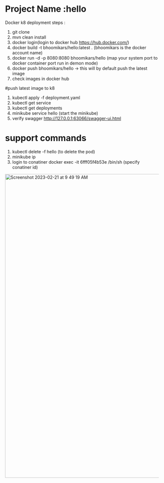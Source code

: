 # Project Name :hello
Docker k8 deployment steps :

1. git clone 
2. mvn clean install
3. docker login(login to docker hub https://hub.docker.com/)
4. docker build -t bhoomikars/hello:latest .  (bhoomikars is the docker account name)
5. docker run -d -p 8080:8080 bhoomikars/hello (map your system port to docker container port run in demon mode)
6. docker push bhoomikars/hello -> this will by default push the latest image
7. check images in docker hub

#push latest image to k8

1. kubectl apply -f deployment.yaml
2. kubectl get service
3. kubectl get deployments
4. minikube service hello (start the minikube)
5. verify swagger http://127.0.0.1:63066/swagger-ui.html

# support commands 
1. kubectl delete -f hello (to delete the pod)
2. minikube ip
3. login to conatiner docker exec -it 6fff05f4b53e /bin/sh (specify conatiner id)
<img width="995" alt="Screenshot 2023-02-21 at 9 49 19 AM" src="https://user-images.githubusercontent.com/57263117/220246782-3a684dd4-9b01-4cc1-b929-857e2e8b3dbf.png">
